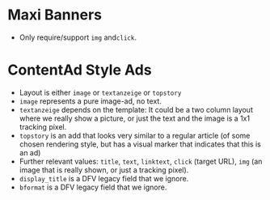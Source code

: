 # Maxi Banners
* Only require/support `img` and`click`.

# ContentAd Style Ads
* Layout is either `image` or `textanzeige` or `topstory`
* `image` represents a pure image-ad, no text.
* `textanzeige` depends on the template: It could be a two column layout where we really show a picture, or just the text and the image is a 1x1 tracking pixel.
* `topstory` is an add that looks very similar to a regular article (of some chosen rendering style, but has a visual marker that indicates that this is an ad)
* Further relevant values: `title`, `text`, `linktext`, `click` (target URL), `img` (an image that is really shown, or just a tracking pixel).
* `display_title` is a DFV legacy field that we ignore.
* `bformat` is a DFV legacy field that we ignore.
